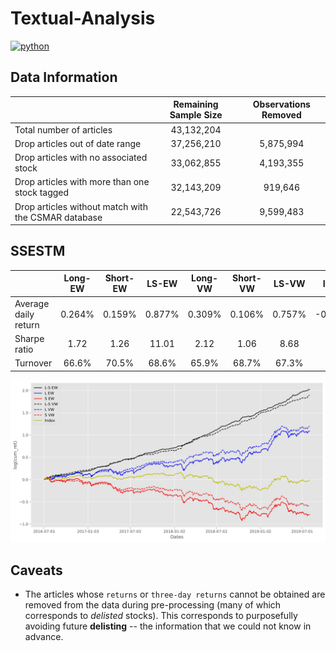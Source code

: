 # Textual-Analysis
<p align="left">
    <a href="https://www.python.org/">
        <img src="https://img.shields.io/badge/python-v3-brightgreen.svg"
            alt="python"></a> &nbsp;
</p>

## Data Information
|                                                     |  Remaining Sample Size  |  Observations Removed  |
|-----------------------------------------------------|:-----------------------:|:----------------------:|
| Total number of articles                            | 43,132,204              |                        |
| Drop articles out of date range                     | 37,256,210              | 5,875,994              |
| Drop articles with no associated stock              | 33,062,855              | 4,193,355              |
| Drop articles with more than one stock tagged       | 32,143,209              | 919,646                |
| Drop articles without match with the CSMAR database | 22,543,726              | 9,599,483              |


## SSESTM
|                       |  Long-EW  |  Short-EW  |  LS-EW  |  Long-VW  |  Short-VW  |  LS-VW  |  Index  |
|-----------------------|:---------:|:----------:|:-------:|:---------:|:----------:|:-------:|:-------:|
| Average daily return  | 0.264%    | 0.159%     | 0.877%  | 0.309%    | 0.106%     | 0.757%  | -0.001% |
| Sharpe ratio          | 1.72      | 1.26       | 11.01   | 2.12      | 1.06       | 8.68    | 0.07    |
| Turnover              | 66.6%     | 70.5%      | 68.6%   | 65.9%     | 68.7%      | 67.3%   | /       |

![alt text](./__resources__/backtest.jpg?raw=true "Title")


## Caveats
- The articles whose `returns` or `three-day returns` cannot be obtained are removed from the data during pre-processing (many of which corresponds to *delisted* stocks). This corresponds to purposefully avoiding future **delisting** -- the information that we could not know in advance. 
